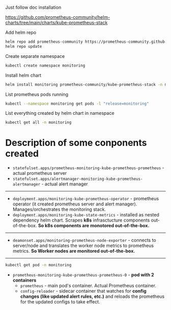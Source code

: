 Just follow doc installation

https://github.com/prometheus-community/helm-charts/tree/main/charts/kube-prometheus-stack

Add helm repo
```bash
helm repo add prometheus-community https://prometheus-community.github.io/helm-charts
helm repo update
```

Create separate namespace
```bash
kubectl create namespace monitoring
```

Install helm chart
```bash
helm install monitoring prometheus-community/kube-prometheus-stack -n monitoring
```

List prometheus pods running
```bash
kubectl --namespace monitoring get pods -l "release=monitoring"
```

List everything created by helm chart in namespace
```bash
kubectl get all -n monitoring 
```

# Description of some conponents created

- `statefulset.apps/prometheus-monitoring-kube-prometheus-prometheus` - actual prometheus server
- `statefulset.apps/alertmanager-monitoring-kube-prometheus-alertmanager` - actual alert manager

---

- `deployment.apps/monitoring-kube-prometheus-operator` - prometheus operator (it created prometheus server and alert manager). Manages/orchestrates the monitoring stack.
- `deployment.apps/monitoring-kube-state-metrics` - installed as nested dependency helm chart. Scrapes **k8s** infrasctucture components out-of-the-box. **So k8s components are monotored out-of-the-box.**

---

- `deamonset.apps/monitoring-prometheus-node-exporter` - connects to server/node and translates the worker node metrics to prometheus metrics. **So Worker nodes are monitored out-of-the-box.**

---

```bash
kubectl get pod -n monitoring
```

- `prometheus-monitoring-kube-prometheus-prometheus-0` - **pod with 2 containers**
  - `prometheus` - main pod's container. Actual Prometheus container.
  - `config-reloader` - sidecar container that watches for **config changes (like updated alert rules, etc.)** and reloads the prometheus for the updated configs to take effect.
